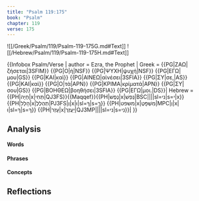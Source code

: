 ```yaml
---
title: "Psalm 119:175"
book: "Psalm"
chapter: 119
verse: 175
---
```

![[/Greek/Psalm/119/Psalm-119-175G.md#Text]]
![[/Hebrew/Psalm/119/Psalm-119-175H.md#Text]]

{{Infobox Psalm/Verse |
  author = Ezra, the Prophet |
  Greek = {{PG|ΖΑΩ|ζήσεται|3SFIM}} {{PG|Ο|ἡ|NSF}} {{PG|ΨΥΧΗ|ψυχή|NSF}} {{PG|ΕΓΩ|μου|GS}} {{PG|ΚΑΙ|καὶ}} {{PG|ΑΙΝΕΩ|αἰνέσει|3SFIA}} {{PG|ΣΥ|σε,|AS}} {{PG|ΚΑΙ|καὶ}} {{PG|Ο|τὰ|APN}} {{PG|ΚΡΙΜΑ|κρίματά|APN}} {{PG|ΣΥ|σου|GS}} {{PG|ΒΟΗΘΕΩ|βοηθήσει|3SFIA}} {{PG|ΕΓΩ|μοι.|DS}}|
  Hebrew = {{PH|חָיָה|x|תְּחִי|QJ3FS}}{{Maqqef}}{{PH|נֶפֶשׁ|x|נַפְשִׁ|BSC||||sl=ני|s=י|x}} {{PH|הָלַל|x|תְהַלְלֶ|PJ3FS|וְ|x|וּ|sl=ךָ|s=ךָּ}} {{PH|משפט|x|מִשְׁפָּטֶ|MPC|וְ|x|וּ|sl=ךָ|s=ךָ}} {{PH|עָזַר|x|יַעֲזְרֻ|QJ3MP||||sl=ני|s=נִי}}׃|
}}

## Analysis

#### Words

#### Phrases

#### Concepts

## Reflections

